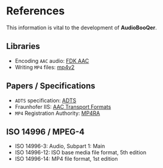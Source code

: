 # References

This information is vital to the development of **AudioBooQer**.

## Libraries

- Encoding `AAC` audio: [FDK AAC](https://github.com/mstorsjo/fdk-aac)
- Writing `MP4` files: [mp4v2](https://github.com/TechSmith/mp4v2)

## Papers / Specifications

- `ADTS` specification: [ADTS](https://wiki.multimedia.cx/index.php/ADTS)
- Fraunhofer IIS: [AAC Transport Formats](https://www.iis.fraunhofer.de/content/dam/iis/de/doc/ame/wp/FraunhoferIIS_Application-Bulletin_AAC-Transport-Formats.pdf)
- `MP4` Registration Authority: [MP4RA](http://mp4ra.org/)

## ISO 14996 / MPEG-4

- ISO 14996-3: Audio, Subpart 1: Main
- ISO 14996-12: ISO base media file format, 5th edition
- ISO 14996-14: MP4 file format, 1st edition
